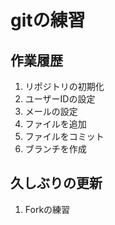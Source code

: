 # gitの練習

## 作業履歴
1. リポジトリの初期化
2. ユーザーIDの設定
3. メールの設定
4. ファイルを追加
5. ファイルをコミット
6. ブランチを作成

## 久しぶりの更新
1. Forkの練習
